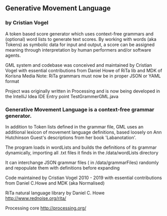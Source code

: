 ## Generative Movement Language

### by Cristian Vogel

A token based score generator which uses context-free grammars and (optional) word lists to generate text scores. By working with words (aka Tokens) as symbolic data for input and output, a score can be assigned meaning through interpretation by human performers and/or software agents.

GML system and codebase was conceived and maintained by Cristian Vogel with essential contributions from Daniel Howe of RiTa lib and MDK of Korisna Media
Note: RiTa grammars must now be in proper JSON or YAML format

Project was originally written in Processing
and is now being developed in the IntelliJ Idea IDE
Entry point TestGrammerGML.java

### Generative Movement Language is a context-free grammar generator.

In addition to Token lists defined in the grammar file, GML uses an additional lexicon of movement language definitions, based loosely on Ann Hutchinson Guest's descriptions from her book 'Labanotation'.

The program loads in wordLists and builds the definitions of its grammar
dynamically, importing all .txt files it finds in the /data/wordLists directory

It can interchange JSON grammar files ( in /data/grammarFiles) randomly and repopulate them with definitions before expanding

Code maintained by Cristian Vogel 2010 - 2019 with essential contributions from Daniel C.Howe and MDK (aka Normalised)

RiTa natural language library by Daniel C. Howe http://www.rednoise.org/rita/

Processing core http://processing.org/